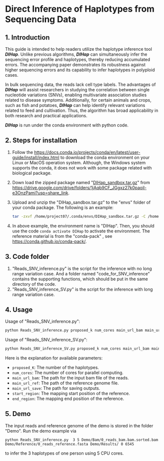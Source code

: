 # Direct Inference of Haplotypes from Sequencing Data

## 1. Introduction

This guide is intended to help readers utilize the haplotype inference tool ***DIHap***. Unlike previous algorithms, ***DIHap*** can simultaneously infer the sequencing error profile and haplotypes, thereby reducing accumulated errors. The accompanying paper demonstrates its robustness against higher sequencing errors and its capability to infer haplotypes in polyploid cases.

In bulk sequencing data, the reads lack cell type labels. The advantages of ***DIHap*** will assist researchers in studying the correlation between single nucleotide variations (SNVs), enabling multivariate association studies related to disease symptoms. Additionally, for certain animals and crops, such as fish and potatoes, ***DIHap*** can help identify relevant variations related to feed and cultivation. Thus, the algorithm has broad applicability in both research and practical applications.

***DIHap*** is run under the conda environment with python code.

## 2. Steps for installation

1. Follow the https://docs.conda.io/projects/conda/en/latest/user-guide/install/index.html to download the conda environment on your Linux or MacOS operation system. Although, the Windows system supports the conda, it does not work with some package related with biological package.

2. Down load the zipped package named "[DIHap_sandbox.tar.gz](https://drive.google.com/drive/folders/1jAqb9CF_JGgxz27k0paoil-e3OnzPami?usp=share_link)" from https://drive.google.com/drive/folders/1jAqb9CF_JGgxz27k0paoil-e3OnzPami?usp=share_link.

3. Upload and unzip the "DIHap_sandbox.tar.gz" to the "envs" folder of your conda package. The following is an example:

   ```sh
   tar -zxvf /home/project07/.conda/envs/DIHap_sandbox.tar.gz -C /home/project07/.conda/envs/DIHap/
   ```

4. In above example, the environment name is "DIHap". Then, you should use the code ```conda activate DIHap``` to activate the environment. The reference material is from the "conda-pack" , see https://conda.github.io/conda-pack/.

## 3. Code folder
1. "Reads_SNV_inference.py" is the script for the inference with no long range variation case. And a folder named "code_for_SNV_inference" contains the supporting functions, which should be put in the same directory of the code.
2. "Reads_SNV_inference_SV.py" is the script for the inference with long range variation case.

## 4. Usage

Usage of "Reads_SNV_inference.py":

```sh
python Reads_SNV_inference.py proposed_k num_cores main_url_bam main_url_ref main_url_save start_region end_region
```

Usage of "Reads_SNV_inference_SV.py": 

```sh
python Reads_SNV_inference_SV.py proposed_k num_cores main_url_bam main_url_ref main_url_save start_region end_region
```

Here is the explanation for available parameters:

* ``proposed_K``: The number of the haplotypes. 
* ``num_cores``: The number of cores for parallel computing. 
* ``main_url_bam``: The path for the input bam file of the reads. 
* ``main_url_ref``: The path of the reference genome file. 
* ``main_url_save``: The path for saving outputs. 
* ``start_region``: The mapping start position of the reference.
* ``end_region``:  The mapping end position of the reference.

## 5. Demo

The input reads and reference genome of the demo is stored in the folder "Demo". Run the demo example via

```shell
python Reads_SNV_inference.py  3 5 Demo/Bam/0_reads_bam.bam.sorted.bam Demo/Reference/0_reads_reference.fasta Demo/Results/ 0 6545
```

to infer the 3 haplotypes of one person using 5 CPU cores. 



